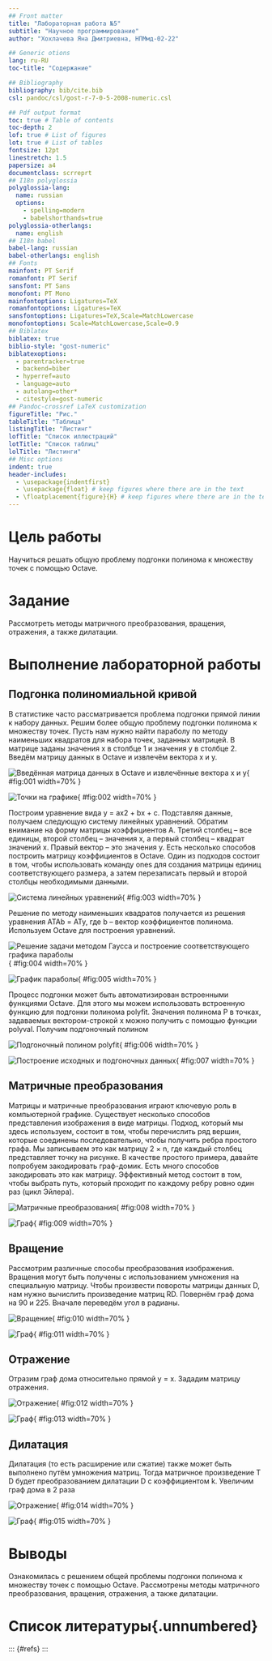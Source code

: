 ```yaml
---
## Front matter
title: "Лабораторная работа №5"
subtitle: "Научное программирование"
author: "Хохлачева Яна Дмитриевна, НПМмд-02-22"

## Generic otions
lang: ru-RU
toc-title: "Содержание"

## Bibliography
bibliography: bib/cite.bib
csl: pandoc/csl/gost-r-7-0-5-2008-numeric.csl

## Pdf output format
toc: true # Table of contents
toc-depth: 2
lof: true # List of figures
lot: true # List of tables
fontsize: 12pt
linestretch: 1.5
papersize: a4
documentclass: scrreprt
## I18n polyglossia
polyglossia-lang:
  name: russian
  options:
	- spelling=modern
	- babelshorthands=true
polyglossia-otherlangs:
  name: english
## I18n babel
babel-lang: russian
babel-otherlangs: english
## Fonts
mainfont: PT Serif
romanfont: PT Serif
sansfont: PT Sans
monofont: PT Mono
mainfontoptions: Ligatures=TeX
romanfontoptions: Ligatures=TeX
sansfontoptions: Ligatures=TeX,Scale=MatchLowercase
monofontoptions: Scale=MatchLowercase,Scale=0.9
## Biblatex
biblatex: true
biblio-style: "gost-numeric"
biblatexoptions:
  - parentracker=true
  - backend=biber
  - hyperref=auto
  - language=auto
  - autolang=other*
  - citestyle=gost-numeric
## Pandoc-crossref LaTeX customization
figureTitle: "Рис."
tableTitle: "Таблица"
listingTitle: "Листинг"
lofTitle: "Список иллюстраций"
lotTitle: "Список таблиц"
lolTitle: "Листинги"
## Misc options
indent: true
header-includes:
  - \usepackage{indentfirst}
  - \usepackage{float} # keep figures where there are in the text
  - \floatplacement{figure}{H} # keep figures where there are in the text
---
```


# Цель работы

Научиться решать общую проблему подгонки полинома к множеству точек с помощью Octave.

# Задание

Рассмотреть методы матричного преобразования, вращения, отражения, а также дилатации.

# Выполнение лабораторной работы

## Подгонка полиномиальной кривой

В статистике часто рассматривается проблема подгонки прямой линии к набору данных. Решим более общую проблему подгонки полинома к множеству точек. Пусть нам нужно найти параболу по методу наименьших квадратов для набора точек, заданных матрицей. В матрице заданы значения x в столбце 1 и значения y в столбце 2. Введём матрицу данных в Octave и извлечём вектора x и y.

![Введённая матрица данных в Octave и извлечённые вектора x и y](image/1.jpg){ #fig:001 width=70% }

![Точки на графике](image/2.jpg){ #fig:002 width=70% }

Построим уравнение вида y = ax2 + bx + c. Подставляя данные, получаем следующую систему линейных уравнений. Обратим внимание на форму матрицы коэффициентов A. Третий столбец – все единицы, второй столбец – значения x, а первый столбец – квадрат значений x. Правый вектор – это значения y. Есть несколько способов построить матрицу коэффициентов в Octave. Один из подходов состоит в том, чтобы использовать команду ones для создания матрицы единиц соответствующего размера, а затем перезаписать первый и второй столбцы необходимыми данными.

![Система линейных уравнений](image/3.jpg){ #fig:003 width=70% }

Решение по методу наименьших квадратов получается из решения уравнения ATAb = ATy, где b – вектор коэффициентов полинома. Используем Octave для построения уравнений.

![Решение задачи методом Гаусса и построение соответствующего графика параболы](image/4.jpg){ #fig:004 width=70% }

![График параболы](image/5.jpg){ #fig:005 width=70% }

Процесс подгонки может быть автоматизирован встроенными функциями Octave.  Для этого мы можем использовать встроенную функцию для подгонки полинома polyfit. Значения полинома P в точках, задаваемых вектором-строкой x можно получить с помощью функции polyval. Получим подгоночный полином

![Подгоночный полином polyfit](image/6.jpg){ #fig:006 width=70% }

![Построение исходных и подгоночных данных](image/7.jpg){ #fig:007 width=70% }

## Матричные преобразования

Матрицы и матричные преобразования играют ключевую роль в компьютерной графике. Существует несколько способов представления изображения в виде матрицы. Подход, который мы здесь используем, состоит в том, чтобы перечислить ряд вершин, которые соединены последовательно, чтобы получить ребра простого графа. Мы записываем это как матрицу 2 × n, где каждый столбец представляет точку на рисунке. В качестве простого примера, давайте попробуем закодировать граф-домик. Есть много способов закодировать это как матрицу. Эффективный метод состоит в том, чтобы выбрать путь, который проходит по каждому ребру ровно один раз (цикл Эйлера).

![Матричные преобразования](image/8.jpg){ #fig:008 width=70% }

![Граф](image/9.jpg){ #fig:009 width=70% }

## Вращение

Рассмотрим различные способы преобразования изображения. Вращения
могут быть получены с использованием умножения на специальную матрицу. 
Чтобы произвести повороты матрицы данных D, нам нужно вычислить произведение матриц RD. Повернём граф дома на 90 и 225. Вначале переведём угол в радианы.

![Вращение](image/10.jpg){ #fig:010 width=70% }

![Граф](image/11.jpg){ #fig:011 width=70% }


## Отражение

Отразим граф дома относительно прямой y = x. Зададим матрицу отражения.

![Отражение](image/12.jpg){ #fig:012 width=70% }

![Граф](image/13.jpg){ #fig:013 width=70% }

## Дилатация

Дилатация (то есть расширение или сжатие) также может быть выполнено путём умножения матриц. Тогда матричное произведение T D будет преобразованием дилатации D с коэффициентом k. Увеличим граф дома в 2 раза

![Отражение](image/14.jpg){ #fig:014 width=70% }

![Граф](image/15.jpg){ #fig:015 width=70% }



# Выводы

Ознакомилась с решением общей проблемы подгонки полинома к множеству точек с помощью Octave. Рассмотрены методы матричного преобразования, вращения, отражения, а также дилатации.


# Список литературы{.unnumbered}

::: {#refs}
:::
